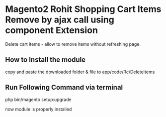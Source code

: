 # Magento2 Rohit Shopping Cart Items Remove by ajax call using component Extension

Delete cart items - allow to remove items without refreshing page.

How to Install the module 
--------------------------
copy and paste the downloaded folder & file to app/code/Rc/DeleteItems

Run Following Command via terminal
-----------------------------------
php bin/magento setup:upgrade

now module is properly installed
